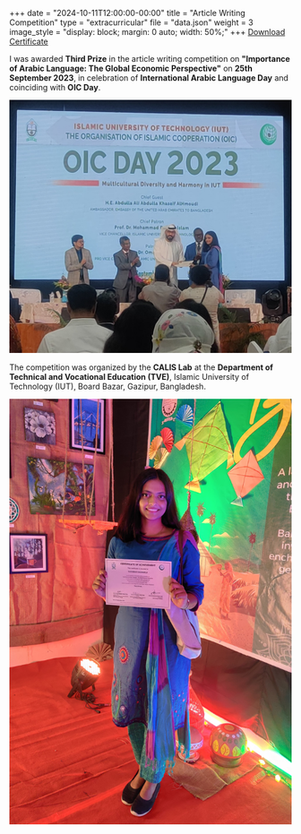 +++
date = "2024-10-11T12:00:00-00:00"
title = "Article Writing Competition"
type = "extracurricular"
file = "data.json"
weight = 3
image_style = "display: block; margin: 0 auto; width: 50%;"
+++
[Download Certificate](/certificates/article_writing_certificate.pdf)

I was awarded **Third Prize** in the article writing competition on **"Importance of Arabic Language: The Global Economic Perspective"** on **25th September 2023**, in celebration of **International Arabic Language Day** and coinciding with **OIC Day**.

![extra curricular](/images/ec_4.jpg)

The competition was organized by the **CALIS Lab** at the **Department of Technical and Vocational Education (TVE)**, Islamic University of Technology (IUT), Board Bazar, Gazipur, Bangladesh.

![extra curricular](/images/ec_5.jpg)